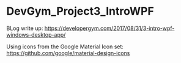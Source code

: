 # DevGym_Project3_IntroWPF

BLog write up:
https://developergym.com/2017/08/31/3-intro-wpf-windows-desktop-app/

Using icons from the Google Material Icon set:
https://github.com/google/material-design-icons
